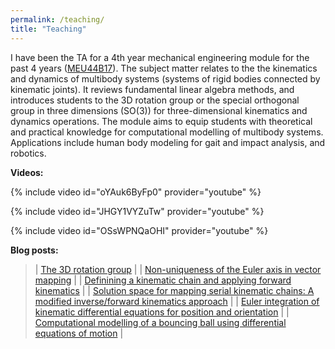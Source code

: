 ```yaml
---
permalink: /teaching/
title: "Teaching"
---
```



I have been the TA for a 4th year mechanical engineering module for the past 4 years (<a href="https://www.tcd.ie/Engineering/assets/module-descriptors/ss/MEU44B17.pdf" target="_blank">MEU44B17</a>). The subject matter relates to the the kinematics and dynamics of multibody systems (systems of rigid bodies connected by kinematic joints). It reviews fundamental linear algebra methods, and introduces students to the 3D rotation group or the special orthogonal group in three dimensions (SO(3)) for three-dimensional kinematics and dynamics operations. The module aims to equip students with theoretical and practical knowledge for computational modelling of multibody systems. Applications include human body modeling for gait and impact analysis, and robotics.

**Videos:**

{% include video id="oYAuk6ByFp0" provider="youtube" %}


{% include video id="JHGY1VYZuTw" provider="youtube" %}


{% include video id="OSsWPNQaOHI" provider="youtube" %}



**Blog posts:**

> | <a href="https://kevgildea.github.io/blog/Euler-Axis-Vector-Mapping/#the-3d-rotation-group" target="_blank">The 3D rotation group</a> |
> | <a href="https://kevgildea.github.io/blog/Euler-Axis-Vector-Mapping/#mapping-of-two-vectors" target="_blank">Non-uniqueness of the Euler axis in vector mapping</a> |
> | <a href="https://kevgildea.github.io/blog/Kinematic-Chain-Mapping/#definining-a-kinematic-chain-and-applying-forward-kinematics" target="_blank">Definining a kinematic chain and applying forward kinematics</a> |
> | <a href="https://kevgildea.github.io/blog/Kinematic-Chain-Mapping/#solution-space-for-mapping-kinematic-chains" target="_blank">Solution space for mapping serial kinematic chains: A modified inverse/forward kinematics approach</a> |
> | <a href="https://kevgildea.github.io/blog/Kinematic-differential-equations/" target="_blank">Euler integration of kinematic differential equations for position and orientation</a> |
> | <a href="https://kevgildea.github.io/blog/EOM-contact-modelling/" target="_blank">Computational modelling of a bouncing ball using differential equations of motion</a> |


